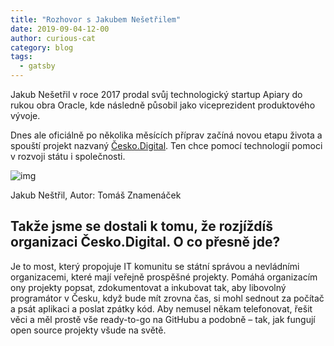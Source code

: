 ```yaml
---
title: "Rozhovor s Jakubem Nešetřilem"
date: 2019-09-04-12-00
author: curious-cat
category: blog
tags:
  - gatsby
---
```



Jakub Nešetřil v roce 2017 prodal svůj technologický startup Apiary do rukou obra Oracle, kde následně působil jako viceprezident produktového vývoje.

Dnes ale oficiálně po několika měsících příprav začíná novou etapu života a spouští projekt nazvaný [Česko.Digital](https://cesko.digital). Ten chce pomocí technologií pomoci v rozvoji státu i společnosti.


![img](cover.jpg)
<div class="picture-note">
Jakub Neštřil, Autor: Tomáš Znamenáček
</div>

## Takže jsme se dostali k tomu, že rozjíždíš organizaci Česko.Digital. O co přesně jde?

Je to most, který propojuje IT komunitu se státní správou a nevládními organizacemi, které mají veřejně prospěšné projekty. Pomáhá organizacím ony projekty popsat, zdokumentovat a inkubovat tak, aby libovolný programátor v Česku, když bude mít zrovna čas, si mohl sednout za počítač a psát aplikaci a poslat zpátky kód. Aby nemusel někam telefonovat, řešit věci a měl prostě vše ready-to-go na GitHubu a podobně – tak, jak fungují open source projekty všude na světě.